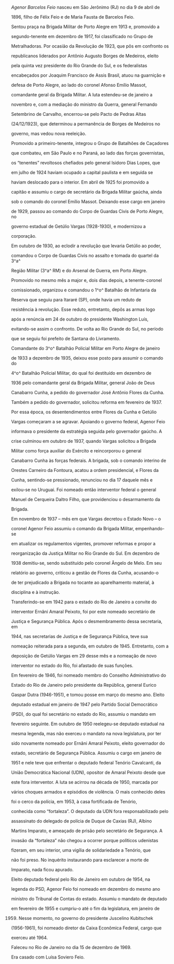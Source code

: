 

*Agenor Barcelos Feio* nasceu em São Jerônimo (RJ) no dia 9 de abril de

1896, filho de Félix Feio e de Maria Fausta de Barcelos Feio.



Sentou praça na Brigada Militar de Porto Alegre em 1913 e, promovido a

segundo-tenente em dezembro de 1917, foi classificado no Grupo de

Metralhadoras. Por ocasião da Revolução de 1923, que pôs em confronto os

republicanos liderados por Antônio Augusto Borges de Medeiros, eleito

pela quinta vez presidente do Rio Grande do Sul, e os federalistas

encabeçados por Joaquim Francisco de Assis Brasil, atuou na guarnição e

defesa de Porto Alegre, ao lado do coronel Afonso Emílio Massot,

comandante geral da Brigada Militar. A luta estendeu-se de janeiro a

novembro e, com a mediação do ministro da Guerra, general Fernando

Setembrino de Carvalho, encerrou-se pelo Pacto de Pedras Altas

(24/12/1923), que determinou a permanência de Borges de Medeiros no

governo, mas vedou nova reeleição.



Promovido a primeiro-tenente, integrou o Grupo de Batalhões de Caçadores

que combateu, em São Paulo e no Paraná, ao lado das forças governistas,

os “tenentes” revoltosos chefiados pelo general Isidoro Dias Lopes, que

em julho de 1924 haviam ocupado a capital paulista e em seguida se

haviam deslocado para o interior. Em abril de 1925 foi promovido a

capitão e assumiu o cargo de secretário da Brigada Militar gaúcha, ainda

sob o comando do coronel Emílio Massot. Deixando esse cargo em janeiro

de 1929, passou ao comando do Corpo de Guardas Civis de Porto Alegre, no

governo estadual de Getúlio Vargas (1928-1930), e modernizou a

corporação.



Em outubro de 1930, ao eclodir a revolução que levaria Getúlio ao poder,

comandou o Corpo de Guardas Civis no assalto e tomada do quartel da 3^a^

Região Militar (3^a^ RM) e do Arsenal de Guerra, em Porto Alegre.

Promovido no mesmo mês a major e, dois dias depois, a tenente-coronel

comissionado, organizou e comandou o 1^o^ Batalhão de Infantaria da

Reserva que seguiu para Itararé (SP), onde havia um reduto de

resistência à revolução. Esse reduto, entretanto, depôs as armas logo

após a renúncia em 24 de outubro do presidente Washington Luís,

evitando-se assim o confronto. De volta ao Rio Grande do Sul, no período

que se seguiu foi prefeito de Santana do Livramento.



Comandante do 3^o^ Batalhão Policial Militar em Porto Alegre de janeiro

de 1933 a dezembro de 1935, deixou esse posto para assumir o comando do

4^o^ Batalhão Policial Militar, do qual foi destituído em dezembro de

1936 pelo comandante geral da Brigada Militar, general João de Deus

Canabarro Cunha, a pedido do governador José Antônio Flores da Cunha.

Também a pedido do governador, solicitou reforma em fevereiro de 1937.

Por essa época, os desentendimentos entre Flores da Cunha e Getúlio

Vargas começaram a se agravar. Apoiando o governo federal, Agenor Feio

informava o presidente da estratégia seguida pelo governador gaúcho. A

crise culminou em outubro de 1937, quando Vargas solicitou a Brigada

Militar como força auxiliar do Exército e reincorporou o general

Canabarro Cunha às forças federais. A brigada, sob o comando interino de

Orestes Carneiro da Fontoura, acatou a ordem presidencial, e Flores da

Cunha, sentindo-se pressionado, renunciou no dia 17 daquele mês e

exilou-se no Uruguai. Foi nomeado então interventor federal o general

Manuel de Cerqueira Daltro Filho, que providenciou o desarmamento da

Brigada.



Em novembro de 1937 – mês em que Vargas decretou o Estado Novo – o

coronel Agenor Feio assumiu o comando da Brigada Militar, empenhando-se

em atualizar os regulamentos vigentes, promover reformas e propor a

reorganização da Justiça Militar no Rio Grande do Sul. Em dezembro de

1938 demitiu-se, sendo substituído pelo coronel Ângelo de Melo. Em seu

relatório ao governo, criticou a gestão de Flores da Cunha, acusando-o

de ter prejudicado a Brigada no tocante ao aparelhamento material, à

disciplina e à instrução.



Transferindo-se em 1942 para o estado do Rio de Janeiro a convite do

interventor Ernâni Amaral Peixoto, foi por este nomeado secretário de

Justiça e Segurança Pública. Após o desmembramento dessa secretaria, em

1944, nas secretarias de Justiça e de Segurança Pública, teve sua

nomeação reiterada para a segunda, em outubro de 1945. Entretanto, com a

deposição de Getúlio Vargas em 29 desse mês e a nomeação de novo

interventor no estado do Rio, foi afastado de suas funções.



Em fevereiro de 1946, foi nomeado membro do Conselho Administrativo do

Estado do Rio de Janeiro pelo presidente da República, general Eurico

Gaspar Dutra (1946-1951), e tomou posse em março do mesmo ano. Eleito

deputado estadual em janeiro de 1947 pelo Partido Social Democrático

(PSD), do qual foi secretário no estado do Rio, assumiu o mandato em

fevereiro seguinte. Em outubro de 1950 reelegeu-se deputado estadual na

mesma legenda, mas não exerceu o mandato na nova legislatura, por ter

sido novamente nomeado por Ernâni Amaral Peixoto, eleito governador do

estado, secretário de Segurança Pública. Assumiu o cargo em janeiro de

1951 e nele teve que enfrentar o deputado federal Tenório Cavalcanti, da

União Democrática Nacional (UDN), opositor de Amaral Peixoto desde que

este fora interventor. A luta se acirrou na década de 1950, marcada por

vários choques armados e episódios de violência. O mais conhecido deles

foi o cerco da polícia, em 1953, à casa fortificada de Tenório,

conhecida como “fortaleza”. O deputado da UDN fora responsabilizado pelo

assassinato do delegado de polícia de Duque de Caxias (RJ), Albino

Martins Imparato, e ameaçado de prisão pelo secretário de Segurança. A

invasão da “fortaleza” não chegou a ocorrer porque políticos udenistas

fizeram, em seu interior, uma vigília de solidariedade a Tenório, que

não foi preso. No inquérito instaurando para esclarecer a morte de

Imparato, nada ficou apurado.



Eleito deputado federal pelo Rio de Janeiro em outubro de 1954, na

legenda do PSD, Agenor Feio foi nomeado em dezembro do mesmo ano

ministro do Tribunal de Contas do estado. Assumiu o mandato de deputado

em fevereiro de 1955 e cumpriu-o até o fim da legislatura, em janeiro de

1959. Nesse momento, no governo do presidente Juscelino Kubitschek

(1956-1961), foi nomeado diretor da Caixa Econômica Federal, cargo que

exerceu até 1964.



Faleceu no Rio de Janeiro no dia 15 de dezembro de 1969.



Era casado com Luísa Soviero Feio.



